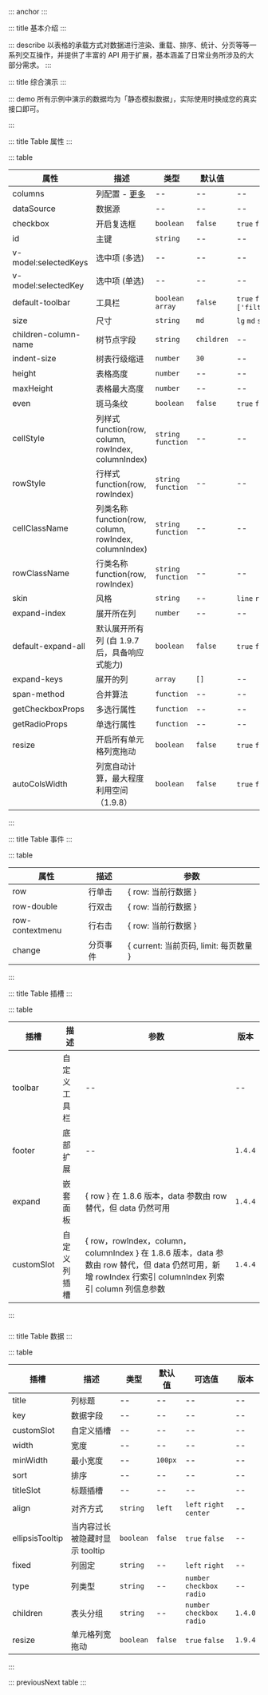 ::: anchor
:::

::: title 基本介绍
:::

::: describe 以表格的承载方式对数据进行渲染、重载、排序、统计、分页等等一系列交互操作，并提供了丰富的 API 用于扩展，基本涵盖了日常业务所涉及的大部分需求。
:::

::: title 综合演示
:::

::: demo 所有示例中演示的数据均为「静态模拟数据」，实际使用时换成您的真实接口即可。

<template>
  <lay-table 
      height="300px"
      :default-toolbar="true"
      :columns="columns" 
      :loading="loading"
      :data-source="dataSource" 
      :page="page" 
      v-model:selected-keys="selectedKeys"  
      @change="change"
      @sortChange="sortChange">
    <template #status="{ row }">
      <lay-switch :model-value="row.status" @change="changeStatus($event , row)"></lay-switch>
    </template>
    <template v-slot:toolbar>
      <lay-button size="sm" type="primary">新增</lay-button>
      <lay-button size="sm" @click="remove">删除</lay-button>
    </template>
    <template v-slot:operator="{ row }">
      <lay-button size="xs" type="primary">编辑</lay-button>
      <lay-button size="xs">查看</lay-button>
    </template>
  </lay-table>
</template>

<script>
import { ref, watch, reactive } from 'vue';
import { layer } from '@layui/layui-vue';

export default {
  setup() {

    const loading = ref(false);

    const model = reactive({});

    const selectedKeys = ref([]);

    const page = reactive({ current: 1, limit: 10, total: 100 });

    const columns = ref([
      { title:"选项", type: "checkbox", width: "55px", fixed: "left" },
      { title:"编号", key:"id", fixed: "left", sort: "desc" },
      { title:"姓名", width: "80px", key:"name", sort: "desc" },
      { title:"状态", width: "80px", key:"status", customSlot: "status"},
      { title:"邮箱", width: "120px", key:"email" },
      { title:"性别", width: "80px", key:"sex" },
      { title:"年龄", width: "80px", key:"age" },
      { title:"城市", width: "120px", key:"city" },
      { title:"签名", width: "260px", key:"remark" },
      { title:"时间", width: "120px", key:"joinTime" },
      { title:"操作", width: "150px", customSlot:"operator", key:"operator", fixed: "right" }
    ]);

    const change = (page) => {
      loading.value = true;
      setTimeout(() => {
        dataSource.value = loadDataSource(page.current, page.limit);
        loading.value = false;
      }, 1000);
    }

    const sortChange = (key, sort) => {
      layer.msg(`字段${key} - 排序${sort}`)
    }

    const dataSource = ref([
      {id:"1", name:"张三1", email: "test@qq.com", sex: "男", city: "浙江杭州", age:"18",remark: '花开堪折直须折,莫待无花空折枝.', joinTime: "2022-02-09", status: true},
      {id:"2", name:"张三2", email: "test@qq.com", sex: "男", city: "浙江杭州", age:"20",remark: '花开堪折直须折,莫待无花空折枝.', joinTime: "2022-02-09", status: true},
      {id:"3", name:"张三3", email: "test@qq.com", sex: "男", city: "浙江杭州", age:"20",remark: '花开堪折直须折,莫待无花空折枝.', joinTime: "2022-02-09", status: true},
      {id:"4", name:"张三4", email: "test@qq.com", sex: "男", city: "浙江杭州", age:"20",remark: '花开堪折直须折,莫待无花空折枝.', joinTime: "2022-02-09", status: true},
      {id:"5", name:"张三5", email: "test@qq.com", sex: "男", city: "浙江杭州", age:"20",remark: '花开堪折直须折,莫待无花空折枝.', joinTime: "2022-02-09", status: true},
      {id:"6", name:"张三6", email: "test@qq.com", sex: "男", city: "浙江杭州", age:"20",remark: '花开堪折直须折,莫待无花空折枝.', joinTime: "2022-02-09", status: true},
      {id:"7", name:"张三7", email: "test@qq.com", sex: "男", city: "浙江杭州", age:"18",remark: '花开堪折直须折,莫待无花空折枝.', joinTime: "2022-02-09", status: true},
      {id:"8", name:"张三8", email: "test@qq.com", sex: "男", city: "浙江杭州", age:"20",remark: '花开堪折直须折,莫待无花空折枝.', joinTime: "2022-02-09", status: true},
      {id:"9", name:"张三9", email: "test@qq.com", sex: "男", city: "浙江杭州", age:"20",remark: '花开堪折直须折,莫待无花空折枝.', joinTime: "2022-02-09", status: true},
      {id:"10", name:"张三10", email: "test@qq.com", sex: "男", city: "浙江杭州", age:"20",remark: '花开堪折直须折,莫待无花空折枝.', joinTime: "2022-02-09", status: true}
    ])

    const changeStatus = (isChecked, row) => {
      dataSource.value.forEach((item) => {
        if(item.id === row.id) {
          layer.msg("Success", { icon: 1 }, () => {
            item.status = isChecked;
          })
        }
      })
    }

    const remove = () => {
      layer.msg(selectedKeys.value)
    }

    /**
     * 调用接口，获取数据 (模拟) 
     */
    const loadDataSource = (page, pageSize) => {
      var response = [];
      var startIndex = ((page - 1) * pageSize) + 1;
      var endIndex = page * pageSize;
      for (var i = startIndex; i <= endIndex; i++) {
          response.push({
            id:`${i}`, 
            age:"18",
            sex: "男", 
            name:`张三${i}`, 
            email: "test@qq.com",
            remark: '花开堪折直须折,莫待无花空折枝.',  
            joinTime: "2022-02-09", 
            city: "浙江杭州", 
            status: true
          })
      }
      return response;
    }

    return {
      columns,
      dataSource,
      selectedKeys,
      page,
      change,
      changeStatus,
      model,
      remove
    }
  }
}
</script>

:::

::: title Table 属性
:::

::: table

| 属性                 | 描述                                                  | 类型                | 默认值     | 可选值                                       | 版本    |
| -------------------- | ----------------------------------------------------- | ------------------- | ---------- | -------------------------------------------- | ------- |
| columns              | 列配置 - [更多](#tableColumn)                         | --                  | --         | --                                           | --      |
| dataSource           | 数据源                                                | --                  | --         | --                                           | --      |
| checkbox             | 开启复选框                                            | `boolean`           | `false`    | `true` `false`                               | --      |
| id                   | 主键                                                  | `string`            | --         | --                                           | --      |
| v-model:selectedKeys | 选中项 (多选)                                         | --                  | --         | --                                           | --      |
| v-model:selectedKey  | 选中项 (单选)                                         | --                  | --         | --                                           | --      |
| default-toolbar      | 工具栏                                                | `boolean` `array`   | `false`    | `true` `false` `['filter','export','print']` | --      |
| size                 | 尺寸                                                  | `string`            | `md`       | `lg` `md` `sm`                               | --      |
| children-column-name | 树节点字段                                            | `string`            | `children` | --                                           | --      |
| indent-size          | 树表行级缩进                                          | `number`            | `30`       | --                                           | --      |
| height               | 表格高度                                              | `number`            | --         | --                                           | --      |
| maxHeight            | 表格最大高度                                          | `number`            | --         | --                                           | --      |
| even                 | 斑马条纹                                              | `boolean`           | `false`    | `true` `false`                               | --      |
| cellStyle            | 列样式 function(row, column, rowIndex, columnIndex)   | `string` `function` | --         | --                                           | --      |
| rowStyle             | 行样式 function(row, rowIndex)                        | `string` `function` | --         | --                                           | --      |
| cellClassName        | 列类名称 function(row, column, rowIndex, columnIndex) | `string` `function` | --         | --                                           | --      |
| rowClassName         | 行类名称 function(row, rowIndex)                      | `string` `function` | --         | --                                           | --      |
| skin                 | 风格                                                  | `string`            | --         | `line` `row` `nob`                           | --      |
| expand-index         | 展开所在列                                            | `number`            | --         | --                                           | --      |
| default-expand-all   | 默认展开所有列 (自 1.9.7 后，具备响应式能力)          | `boolean`           | `false`    | `true` `false`                               | --      |
| expand-keys          | 展开的列                                              | `array`             | `[]`       | --                                           | --      |
| span-method          | 合并算法                                              | `function`          | --         | --                                           | `1.4.0` |
| getCheckboxProps     | 多选行属性                                            | `function`          | --         | --                                           | `1.4.0` |
| getRadioProps        | 单选行属性                                            | `function`          | --         | --                                           | `1.4.0` |
| resize               | 开启所有单元格列宽拖动                                | `boolean`           | `false`    | `true` `false`                               | `1.9.4` |
| autoColsWidth        | 列宽自动计算，最大程度利用空间（1.9.8）               | `boolean`           | `false`    | `true` `false`                               | `1.9.8` |

:::

::: title Table 事件
:::

::: table

| 属性            | 描述     | 参数                                   |
| --------------- | -------- | -------------------------------------- |
| row             | 行单击   | { row: 当前行数据 }                    |
| row-double      | 行双击   | { row: 当前行数据 }                    |
| row-contextmenu | 行右击   | { row: 当前行数据 }                    |
| change          | 分页事件 | { current: 当前页码, limit: 每页数量 } |

:::

::: title Table 插槽
:::

::: table

| 插槽       | 描述         | 参数                                                                                                                                                    | 版本    |
| ---------- | ------------ | ------------------------------------------------------------------------------------------------------------------------------------------------------- | ------- |
| toolbar    | 自定义工具栏 | --                                                                                                                                                      | --      |
| footer     | 底部扩展     | --                                                                                                                                                      | `1.4.4` |
| expand     | 嵌套面板     | { row } 在 1.8.6 版本，data 参数由 row 替代，但 data 仍然可用                                                                                           | `1.4.4` |
| customSlot | 自定义列插槽 | { row，rowIndex，column，columnIndex } 在 1.8.6 版本，data 参数由 row 替代，但 data 仍然可用，新增 rowIndex 行索引 columnIndex 列索引 column 列信息参数 | `1.4.4` |

:::

### <div id="tableColumn"></div>

::: title Table 数据
:::

::: table

| 插槽            | 描述                           | 类型      | 默认值  | 可选值                      | 版本    |
| --------------- | ------------------------------ | --------- | ------- | --------------------------- | ------- |
| title           | 列标题                         | --        | --      | --                          | --      |
| key             | 数据字段                       | --        | --      | --                          | --      |
| customSlot      | 自定义插槽                     | --        | --      | --                          | --      |
| width           | 宽度                           | --        | --      | --                          | --      |
| minWidth        | 最小宽度                       | --        | `100px` | --                          | --      |
| sort            | 排序                           | --        | --      | --                          | --      |
| titleSlot       | 标题插槽                       | --        | --      | --                          | --      |
| align           | 对齐方式                       | `string`  | `left`  | `left` `right` `center`     | --      |
| ellipsisTooltip | 当内容过长被隐藏时显示 tooltip | `boolean` | `false` | `true` `false`              | --      |
| fixed           | 列固定                         | `string`  | --      | `left` `right`              | --      |
| type            | 列类型                         | `string`  | --      | `number` `checkbox` `radio` | --      |
| children        | 表头分组                       | `string`  | --      | `number` `checkbox` `radio` | `1.4.0` |
| resize          | 单元格列宽拖动                 | `boolean` | `false` | `true` `false`              | `1.9.4` |

:::

::: previousNext table
:::
